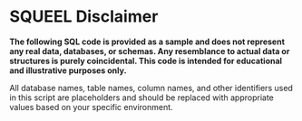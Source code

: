 # SQUEEL Disclaimer

**The following SQL code is provided as a sample and does not represent any real data, databases, or schemas. Any resemblance to actual data or structures is purely coincidental. This code is intended for educational and illustrative purposes only.**

All database names, table names, column names, and other identifiers used in this script are placeholders and should be replaced with appropriate values based on your specific environment.
